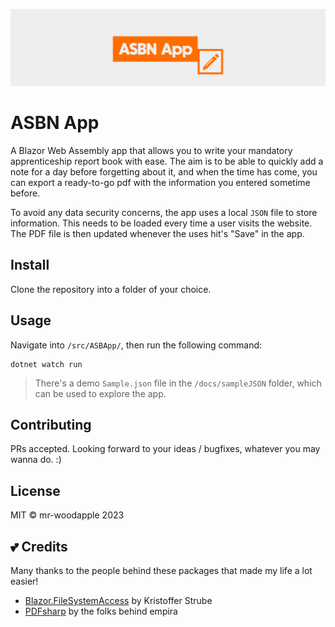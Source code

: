 ![ASBN app logo, orange on light grey background](https://github.com/mr-woodapple/ASBNApp/blob/main/assets/logo-asbnapp/Logo-Wide-Orange-wBG.png)
# ASBN App
A Blazor Web Assembly app that allows you to write your mandatory apprenticeship report book with ease. The aim is to be able to quickly add a note for a day before forgetting about it, and when the time has come, you can export a ready-to-go pdf with the information you entered sometime before.

To avoid any data security concerns, the app uses a local `JSON` file to store information. This needs to be loaded every time a user visits the website. The PDF file is then updated whenever the uses hit's "Save" in the app.

## Install
Clone the repository into a folder of your choice.

## Usage
Navigate into `/src/ASBApp/`, then run the following command:
```
dotnet watch run
```
> There's a demo `Sample.json` file in the `/docs/sampleJSON` folder, which can be used to explore the app.

## Contributing
PRs accepted. Looking forward to your ideas / bugfixes, whatever you may wanna do. :)

## License
MIT © mr-woodapple 2023

## 💕 Credits
Many thanks to the people behind these packages that made my life a lot easier! 

- [Blazor.FileSystemAccess](https://github.com/KristofferStrube/Blazor.FileSystemAccess) by Kristoffer Strube
- [PDFsharp](https://github.com/empira/PDFsharp) by the folks behind empira
